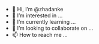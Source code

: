 - 👋 Hi, I’m @zhadanke
- 👀 I’m interested in ...
- 🌱 I’m currently learning ...
- 💞️ I’m looking to collaborate on ...
- 📫 How to reach me ...

<!---
zhadanke/zhadanke is a ✨ special ✨ repository because its `README.md` (this file) appears on your GitHub profile.
You can click the Preview link to take a look at your changes.
--->
